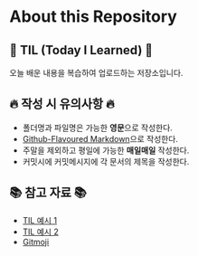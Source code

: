 # About this Repository

## 👻 TIL (Today I Learned) 👻
오늘 배운 내용을 복습하여 업로드하는 저장소입니다.

## 🔥 작성 시 유의사항 🔥
- 폴더명과 파일명은 가능한 **영문**으로 작성한다.
- [Github-Flavoured Markdown](https://guides.github.com/features/mastering-markdown/)으로 작성한다.
- 주말을 제외하고 평일에 가능한 **매일매일** 작성한다.
- 커밋시에 커밋메시지에 각 문서의 제목을 작성한다.

## 📚 참고 자료 📚
- [TIL 예시 1](https://github.com/ksu3101/TIL)
- [TIL 예시 2](https://velog.io/@2ujin/%EB%82%B4-%EB%A7%98%EB%8C%80%EB%A1%9C-%EC%9E%91%EC%84%B1%ED%95%98%EB%8A%94-TIL-9sk5ujmvv7)
- [Gitmoji](https://gitmoji.carloscuesta.me/)